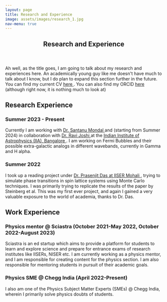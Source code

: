 ```yaml
---
layout: page
title: Research and Experience
image: assets/images/research_1.jpg
nav-menu: true
---
```


<!-- Main -->
<div id="main" class="alt">

<!-- One -->
<section id="one">
	<div class="inner">
		<header class="major">
			<h1>Research and Experience</h1>
		</header>

<!-- Content -->
<p>Ah well, as the title goes, I am going to talk about my research and experiences here. An academically young guy like me doesn't have much to talk about I know, but I do plan to expand this section further in the future. You can find my current CV <a href="https://drive.google.com/file/d/1GSLhn476QdRaRGjjKtxBaucGGkMRotpD/view?usp=share_link"> here </a>. You can also find my ORCID <a href="https://orcid.org/0000-0003-2694-8054"> here </a> (although right now, it is nothing much to look at)</p>
<h2 id="content">Research Experience</h2>
<div class="row">
	<div class="6u 12u$(small)">
		<h3>Summer 2023 - Present </h3>
		<p>Currently I am working with <a href = "https://www.iiap.res.in/people/profile/academic/santanu-mondal/"> Dr. Santanu Mondal </a> and (starting from Summer 2024) in collaboration with <a href = "https://www.iiap.res.in/people/profile/academic/ravi-joshi/"> Dr. Ravi Joshi </a> at the <a href = "https://www.iiap.res.in/"> Indian Institute of Astrophysics (IIA), Bangalore </a>. I am working on Fermi Bubbles and their possible extra-galactic analogs in different wavebands, currently in Gamma and H alpha.</p>
	</div>
	<div class="6u$ 12u$(small)">
		<h3>Summer 2022</h3>
		<p>I took up a reading project under <a href = "https://web.iisermohali.ac.in/dept/physics/Prasenjit_Das.html"> Dr. Prasenjit Das at <a href = "https://www.iisermohali.ac.in/"> IISER Mohali </a>, trying to simulate phase transitions in spin lattice systems using Monte Carlo techniques. I was primarily trying to replicate the results of the paper by Steinberg et al. This was my first ever project, and again I gained a very valuable exposure to the world of academia, thanks to Dr. Das.</p>
	</div>
</div>
<h2 id="content">Work Experience</h2>
<div class="row">
	<div class="6u 12u$(medium)">
		<h3>Physics mentor @ Sciastra (October 2021-May 2022, October 2022-August 2023)</h3>
		<p>Sciastra is an ed startup which aims to provide a platform for students to learn and explore science and prepare for entrance exams of research institutes like IISERs, NISER etc. I am currently working as a physics mentor, and I am responsible for creating content for the physics section. I am also responsible for mentoring students in pursuit of their academic goals.</p>
	</div>
	<div class="6u$ 12u$(medium)">
		<h3>Physics SME @ Chegg India (April 2022-Present)</h3>
		<p>I also am one of the Physics Subject Matter Experts (SMEs) @ Chegg India, wherein I primarily solve physics doubts of students.</p>
	</div>
</div>





